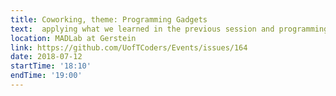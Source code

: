 ```yaml
---
title: Coworking, theme: Programming Gadgets
text:  applying what we learned in the previous session and programming our devices
location: MADLab at Gerstein
link: https://github.com/UofTCoders/Events/issues/164
date: 2018-07-12
startTime: '18:10'
endTime: '19:00'
---
```


